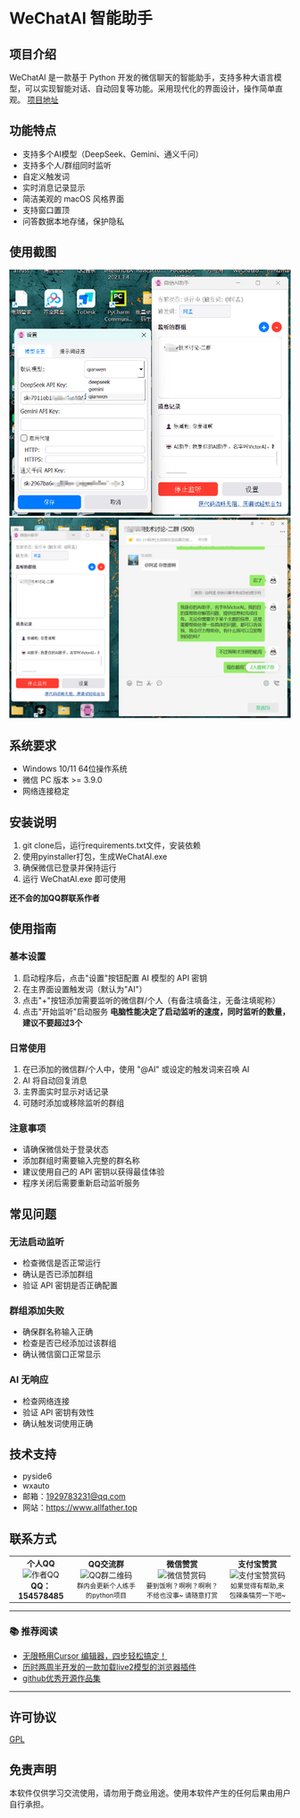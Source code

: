 # WeChatAI 智能助手

## 项目介绍
WeChatAI 是一款基于 Python 开发的微信聊天的智能助手，支持多种大语言模型，可以实现智能对话、自动回复等功能。采用现代化的界面设计，操作简单直观。
[项目地址](https://github.com/Vita0519/WeChatAI.git)

## 功能特点
- 支持多个AI模型（DeepSeek、Gemini、通义千问）
- 支持多个人/群组同时监听
- 自定义触发词
- 实时消息记录显示
- 简洁美观的 macOS 风格界面
- 支持窗口置顶
- 问答数据本地存储，保护隐私
  
## 使用截图
![基本配置](image/配置1.png)
![使用截图](image/使用截图.png)

## 系统要求
- Windows 10/11 64位操作系统
- 微信 PC 版本 >= 3.9.0
- 网络连接稳定

## 安装说明
1. git clone后，运行requirements.txt文件，安装依赖
2. 使用pyinstaller打包，生成WeChatAI.exe
3. 确保微信已登录并保持运行
4. 运行 WeChatAI.exe 即可使用

**还不会的加QQ群联系作者**

## 使用指南

### 基本设置
1. 启动程序后，点击"设置"按钮配置 AI 模型的 API 密钥
2. 在主界面设置触发词（默认为"AI"）
3. 点击"+"按钮添加需要监听的微信群/个人（有备注填备注，无备注填昵称）
4. 点击"开始监听"启动服务
**电脑性能决定了启动监听的速度，同时监听的数量，建议不要超过3个**

### 日常使用
1. 在已添加的微信群/个人中，使用 "@AI" 或设定的触发词来召唤 AI
2. AI 将自动回复消息
3. 主界面实时显示对话记录
4. 可随时添加或移除监听的群组

### 注意事项
- 请确保微信处于登录状态
- 添加群组时需要输入完整的群名称
- 建议使用自己的 API 密钥以获得最佳体验
- 程序关闭后需要重新启动监听服务

## 常见问题

### 无法启动监听
- 检查微信是否正常运行
- 确认是否已添加群组
- 验证 API 密钥是否正确配置

### 群组添加失败
- 确保群名称输入正确
- 检查是否已经添加过该群组
- 确认微信窗口正常显示

### AI 无响应
- 检查网络连接
- 验证 API 密钥有效性
- 确认触发词使用正确

## 技术支持
- pyside6
- wxauto
- 邮箱：1929783231@qq.com
- 网站：https://www.allfather.top

## 联系方式

<div align="center"><table><tbody><tr><td align="center"><b>个人QQ</b><br><img src="https://wmimg.com/i/1119/2025/02/67a96bb8d3ef6.jpg" width="250" alt="作者QQ"><br><b>QQ：154578485</b></td><td align="center"><b>QQ交流群</b><br><img src="https://wmimg.com/i/1119/2025/02/67a96bb8d6457.jpg" width="250" alt="QQ群二维码"><br><small>群内会更新个人练手的python项目</small></td><td align="center"><b>微信赞赏</b><br><img src="https://wmimg.com/i/1119/2024/09/66dd37a5ab6e8.jpg" width="500" alt="微信赞赏码"><br><small>要到饭咧？啊咧？啊咧？不给也没事~ 请随意打赏</small></td><td align="center"><b>支付宝赞赏</b><br><img src="https://wmimg.com/i/1119/2024/09/66dd3d6febd05.jpg" width="300" alt="支付宝赞赏码"><br><small>如果觉得有帮助,来包辣条犒劳一下吧~</small></td></tr></tbody></table></div>

---

### 📚 推荐阅读

-   [无限畅用Cursor 编辑器，四步轻松搞定！](https://www.allfather.top/archives/cursormian-fei-mi-ji-si-bu-jie-suo)
-   [历时两周半开发的一款加载live2模型的浏览器插件](https://www.allfather.top/archives/live2dkan-ban-niang)
-   [github优秀开源作品集](https://www.allfather.top/mol2d/)

---

## 许可协议
[GPL](https://opensource.org/license/gpl-1-0)

## 免责声明
本软件仅供学习交流使用，请勿用于商业用途。使用本软件产生的任何后果由用户自行承担。
